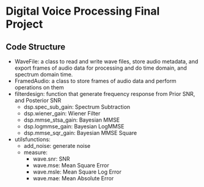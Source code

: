 # Digital Voice Processing Final Project

## Code Structure
- WaveFile: a class to read and write wave files, store audio metadata, and export frames of audio data for processing and do time domain, and spectrum domain time.
- FramedAudio: a class to store frames of audio data and perform operations on them
- filterdesign: function that generate frequency response from Prior SNR, and Posterior SNR
    - dsp.spec_sub_gain: Spectrum Subtraction
    - dsp.wiener_gain: Wiener Filter 
    - dsp.mmse_stsa_gain: Bayesian MMSE
    - dsp.logmmse_gain: Bayesian LogMMSE
    - dsp.mmse_sqr_gain: Bayesian MMSE Square
- utilsfunctions:
    - add_noise: generate noise
    - measure:
        - wave.snr: SNR
        - wave.mse: Mean Square Error
        - wave.msle: Mean Square Log Error
        - wave.mae: Mean Absolute Error


